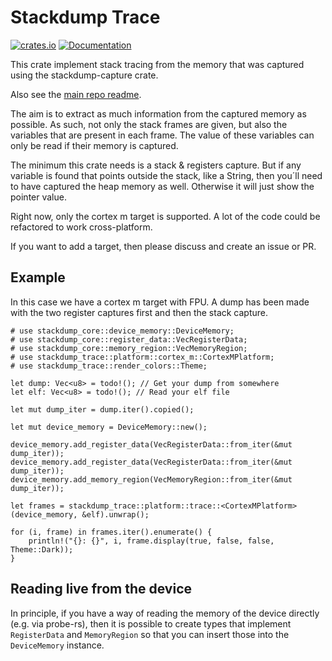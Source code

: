 # Stackdump Trace

[![crates.io](https://img.shields.io/crates/v/stackdump-trace.svg)](https://crates.io/crates/stackdump-trace) [![Documentation](https://docs.rs/stackdump-trace/badge.svg)](https://docs.rs/stackdump-trace)

This crate implement stack tracing from the memory that was captured using the stackdump-capture crate.

Also see the [main repo readme](../README.md).

The aim is to extract as much information from the captured memory as possible.
As such, not only the stack frames are given, but also the variables that are present in each frame.
The value of these variables can only be read if their memory is captured.

The minimum this crate needs is a stack & registers capture.
But if any variable is found that points outside the stack, like a String, then you´ll need
to have captured the heap memory as well. Otherwise it will just show the pointer value.

Right now, only the cortex m target is supported.
A lot of the code could be refactored to work cross-platform.

If you want to add a target, then please discuss and create an issue or PR.

## Example

In this case we have a cortex m target with FPU.
A dump has been made with the two register captures first and then the stack capture.

```rust,no_run
# use stackdump_core::device_memory::DeviceMemory;
# use stackdump_core::register_data::VecRegisterData;
# use stackdump_core::memory_region::VecMemoryRegion;
# use stackdump_trace::platform::cortex_m::CortexMPlatform;
# use stackdump_trace::render_colors::Theme;

let dump: Vec<u8> = todo!(); // Get your dump from somewhere
let elf: Vec<u8> = todo!(); // Read your elf file

let mut dump_iter = dump.iter().copied();

let mut device_memory = DeviceMemory::new();

device_memory.add_register_data(VecRegisterData::from_iter(&mut dump_iter));
device_memory.add_register_data(VecRegisterData::from_iter(&mut dump_iter));
device_memory.add_memory_region(VecMemoryRegion::from_iter(&mut dump_iter));

let frames = stackdump_trace::platform::trace::<CortexMPlatform>(device_memory, &elf).unwrap();

for (i, frame) in frames.iter().enumerate() {
    println!("{}: {}", i, frame.display(true, false, false, Theme::Dark));
}
```

## Reading live from the device

In principle, if you have a way of reading the memory of the device directly (e.g. via probe-rs),
then it is possible to create types that implement `RegisterData` and `MemoryRegion` so that you can
insert those into the `DeviceMemory` instance.

